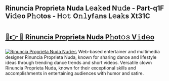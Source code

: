 ## Rinuncia Proprieta Nuda L𝚎a𝚔ed N𝚞𝚍e - Part-q1F Vi𝚍𝚎o P𝚑𝚘tos - H𝚘𝚝 O𝚗𝚕yf𝚊ns L𝚎a𝚔s Xt31C

# <h2><a href="http://kfe72m.oniu.top/?m=Rinuncia+Proprieta+Nuda">🔗👉 🔴 Rinuncia Proprieta Nuda P𝚑ot𝚘𝚜 V𝚒d𝚎o</a></h2>

[![Rinuncia Proprieta Nuda Nu𝚍e𝚜](https://i.imgur.com/0qMVB7G.gif)](http://kfe72m.oniu.top/?m=Rinuncia+Proprieta+Nuda)
Web-based entertainer and multimedia designer Rinuncia Proprieta Nuda, known for sharing dance and lifestyle ideas through trending dance trends and short videos. Versatile clown Rinuncia Proprieta Nuda, known for their exceptional skills and accomplishments in entertaining audiences with humor and satire.  
